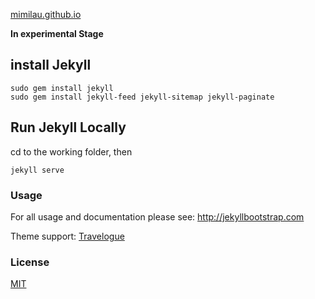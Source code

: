 [mimilau.github.io](http://mimilau.github.io)

**In experimental Stage**

## install Jekyll

```
sudo gem install jekyll
sudo gem install jekyll-feed jekyll-sitemap jekyll-paginate
```

## Run Jekyll Locally

cd to the working folder, then
```
jekyll serve
```

### Usage

For all usage and documentation please see: <http://jekyllbootstrap.com>

Theme support: [Travelogue](https://github.com/SalGnt/Travelogue)

### License

[MIT](http://opensource.org/licenses/MIT)
